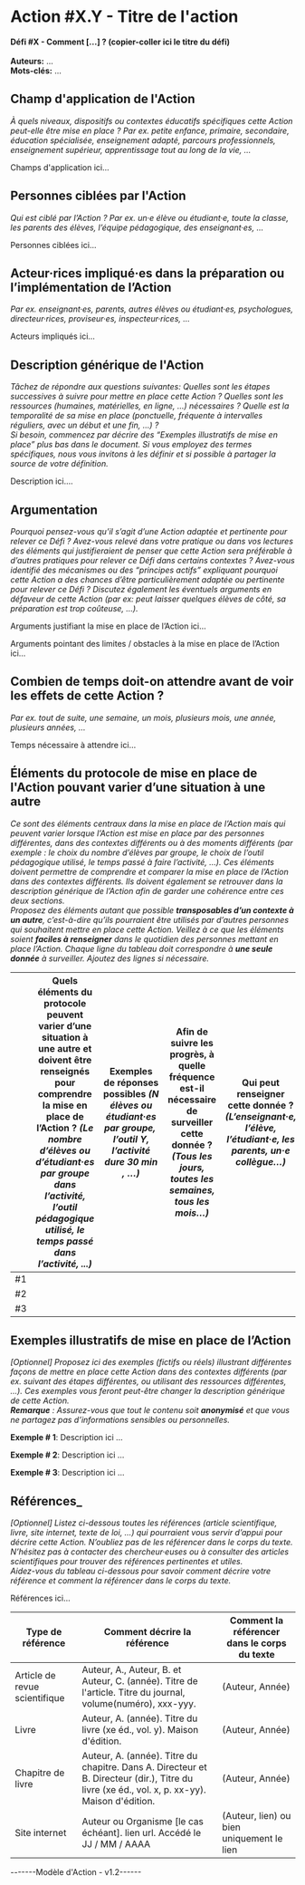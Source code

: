 # Action #X.Y - Titre de l'action
**Défi #X - Comment [...] ? (copier-coller ici le titre du défi)**\
\
**Auteurs:** ...\
**Mots-clés:** ...

## Champ d'application de l'Action
_À quels niveaux, dispositifs ou contextes éducatifs spécifiques cette Action peut-elle être mise en place ? Par ex. petite enfance, primaire, secondaire, éducation spécialisée, enseignement adapté, parcours professionnels, enseignement supérieur, apprentissage tout au long de la vie, …_

Champs d'application ici...

## Personnes ciblées par l'Action
_Qui est ciblé par l’Action ? Par ex. un·e élève ou étudiant·e, toute la classe, les parents des élèves, l’équipe pédagogique, des enseignant·es, …_

Personnes ciblées ici...

## Acteur·rices impliqué·es dans la préparation ou l’implémentation de l’Action
_Par ex. enseignant·es, parents, autres élèves ou étudiant·es, psychologues, directeur·rices, proviseur·es, inspecteur·rices, …_

Acteurs impliqués ici...

## Description générique de l'Action
_Tâchez de répondre aux questions suivantes: Quelles sont les étapes successives à suivre pour mettre en place cette Action ? Quelles sont les ressources (humaines, matérielles, en ligne, …) nécessaires ? Quelle est la temporalité de sa mise en place (ponctuelle, fréquente à intervalles réguliers, avec un début et une fin, …) ?_\
_Si besoin, commencez par décrire des “Exemples illustratifs de mise en place” plus bas dans le document. Si vous employez des termes spécifiques, nous vous invitons à les définir et si possible à partager la source de votre définition._

Description ici....

## Argumentation
_Pourquoi pensez-vous qu’il s’agit d’une Action adaptée et pertinente pour relever ce Défi ? Avez-vous relevé dans votre pratique ou dans vos lectures des éléments qui justifieraient de penser que cette Action sera préférable à d’autres pratiques pour relever ce Défi dans certains contextes ? Avez-vous identifié des mécanismes ou des “principes actifs” expliquant pourquoi cette Action a des chances d’être particulièrement adaptée ou pertinente pour relever ce Défi ? Discutez également les éventuels arguments en défaveur de cette Action (par ex: peut laisser quelques élèves de côté, sa préparation est trop coûteuse, …)._

Arguments justifiant la mise en place de l’Action ici...

Arguments pointant des limites / obstacles à la mise en place de l’Action ici...

## Combien de temps doit-on attendre avant de voir les effets de cette Action ?
_Par ex. tout de suite, une semaine, un mois, plusieurs mois, une année, plusieurs années, ..._

Temps nécessaire à attendre ici...

## Éléments du protocole de mise en place de l'Action pouvant varier d’une situation à une autre
_Ce sont des éléments centraux dans la mise en place de l’Action mais qui peuvent varier lorsque l’Action est mise en place par des personnes différentes, dans des contextes différents ou à des moments différents (par exemple : le choix du nombre d’élèves par groupe, le choix de l’outil pédagogique utilisé, le temps passé à faire l’activité, …). Ces éléments doivent permettre de comprendre et comparer la mise en place de l’Action dans des contextes différents. Ils doivent également se retrouver dans la description générique de l’Action afin de garder une cohérence entre ces deux sections._\
_Proposez des éléments autant que possible **transposables d’un contexte à un autre**, c’est-à-dire qu’ils pourraient être utilisés par d’autres personnes qui souhaitent mettre en place cette Action. Veillez à ce que les éléments soient **faciles à renseigner** dans le quotidien des personnes mettant en place l’Action. Chaque ligne du tableau doit correspondre à **une seule donnée** à surveiller. Ajoutez des lignes si nécessaire._

|   | Quels éléments du protocole peuvent varier d’une situation à une autre et doivent être renseignés pour comprendre la mise en place de l’Action ? _(Le nombre d’élèves ou d’étudiant·es par groupe dans l’activité, l’outil pédagogique utilisé, le temps passé dans l’activité, ...)_ | Exemples de réponses possibles _(N élèves ou étudiant·es par groupe,  l’outil Y, l’activité dure 30 min , …)_ | Afin de suivre les progrès, à quelle fréquence est-il nécessaire de surveiller cette donnée ? _(Tous les jours, toutes les semaines, tous les mois…)_ | Qui peut renseigner cette donnée ? _(L’enseignant·e, l’élève, l’étudiant·e, les parents, un·e collègue…)_ | Champ d’application _(CP, primaire, lycée, cycle, supérieur…)_ |
| ---- | ---- | ---- | ---- | ---- | ---- |
| #1 | | | | | |
| #2 | | | | | |
| #3 | | | | | |

## Exemples illustratifs de mise en place de l’Action
_[Optionnel] Proposez ici des exemples (fictifs ou réels) illustrant différentes façons de mettre en place cette Action dans des contextes différents (par ex. suivant des étapes différentes, ou utilisant des ressources différentes, …). Ces exemples vous feront peut-être changer la description générique de cette Action._\
_**Remarque** : Assurez-vous que tout le contenu soit **anonymisé** et que vous ne partagez pas d’informations sensibles ou personnelles._

**Exemple # 1**: Description ici …

**Exemple # 2**: Description ici …

**Exemple # 3**: Description ici …

## Références_
_[Optionnel] Listez ci-dessous toutes les références (article scientifique, livre, site internet, texte de loi, …) qui pourraient vous servir d’appui pour décrire cette Action. N’oubliez pas de les référencer dans le corps du texte. N’hésitez pas à contacter des chercheur·euses ou à consulter des articles scientifiques pour trouver des références pertinentes et utiles._\
_Aidez-vous du tableau ci-dessous pour savoir comment décrire votre référence et comment la référencer dans le corps du texte._

Références ici...

| Type de référence | Comment décrire la référence | Comment la référencer dans le corps du texte |
| ---- | ---- | ---- |
| Article de revue scientifique | Auteur, A., Auteur, B. et Auteur, C. (année). Titre de l'article. Titre du journal, volume(numéro), xxx-yyy. | (Auteur, Année) |
| Livre | Auteur, A. (année). Titre du livre (xe éd., vol. y). Maison d'édition. | (Auteur, Année) | 
| Chapitre de livre | Auteur, A. (année). Titre du chapitre. Dans A. Directeur et B. Directeur (dir.), Titre du livre (xe éd., vol. x, p. xx-yy). Maison d'édition. | (Auteur, Année) |
| Site internet | Auteur ou Organisme [le cas échéant]. lien url. Accédé le JJ / MM / AAAA  | (Auteur, lien) ou bien uniquement le lien |

-------Modèle d'Action - v1.2------
